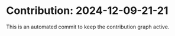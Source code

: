 # Contribution: 2024-12-09-21-21
This is an automated commit to keep the contribution graph active.
